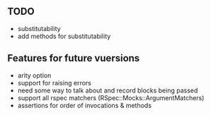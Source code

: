 TODO
----

* substitutability
* add methods for substitutability


Features for future vuersions
-----------------------------

* arity option
* support for raising errors
* need some way to talk about and record blocks being passed
* support all rspec matchers (RSpec::Mocks::ArgumentMatchers)
* assertions for order of invocations & methods
